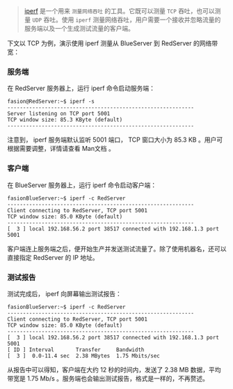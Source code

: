 > [iperf](https://linux.die.net/man/1/iperf) 是一个用来 `测量网络吞吐` 的工具。它既可以测量 `TCP` 吞吐，也可以测量 `UDP` 吞吐。使用 `iperf` 测量网络吞吐，用户需要一个接收并忽略流量的服务端以及一个生成测试流量的客户端。

下文以 TCP 为例，演示使用 iperf 测量从 BlueServer 到 RedServer 的网络带宽：

### 服务端
在 RedServer 服务器上，运行 iperf 命令启动服务端：

```terminal
fasion@RedServer:~$ iperf -s
------------------------------------------------------------
Server listening on TCP port 5001
TCP window size: 85.3 KByte (default)
------------------------------------------------------------
```

注意到， iperf 服务端默认监听 5001 端口， TCP 窗口大小为 85.3 KB 。用户可根据需要调整，详情请查看 Man文档 。

### 客户端
在 BlueServer 服务器上，运行 iperf 命令启动客户端：

```terminal
fasionBlueServer:~$ iperf -c RedServer
------------------------------------------------------------
Client connecting to RedServer, TCP port 5001
TCP window size: 85.0 KByte (default)
------------------------------------------------------------
[  3 ] local 192.168.56.2 port 38517 connected with 192.168.1.3 port 5001
```

客户端连上服务端之后，便开始生产并发送测试流量了。除了使用机器名，还可以直接指定 RedServer 的 IP 地址。

### 测试报告
测试完成后， iperf 向屏幕输出测试报告：

```terminal
fasionBlueServer:~$ iperf -c RedServer
------------------------------------------------------------
Client connecting to RedServer, TCP port 5001
TCP window size: 85.0 KByte (default)
------------------------------------------------------------
[  3 ] local 192.168.56.2 port 38517 connected with 192.168.1.3 port 5001
[ ID ] Interval       Transfer     Bandwidth
[  3 ]  0.0-11.4 sec  2.38 MBytes  1.75 Mbits/sec
```

从报告中可以得知，客户端在大约 12 秒的时间内，发送了 2.38 MB 数据，平均带宽是 1.75 Mb/s 。服务端也会输出测试报告，格式是一样的，不再赘述。